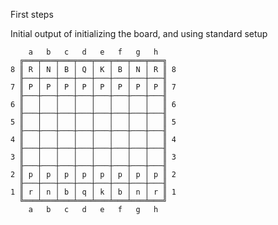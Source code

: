 First steps

Initial output of initializing the board, and using standard setup

        a   b   c   d   e   f   g   h
      ╔═══╤═══╤═══╤═══╤═══╤═══╤═══╤═══╗
    8 ║ R │ N │ B │ Q │ K │ B │ N │ R ║ 8
      ╟───┼───┼───┼───┼───┼───┼───┼───╢
    7 ║ P │ P │ P │ P │ P │ P │ P │ P ║ 7
      ╟───┼───┼───┼───┼───┼───┼───┼───╢
    6 ║   │   │   │   │   │   │   │   ║ 6
      ╟───┼───┼───┼───┼───┼───┼───┼───╢
    5 ║   │   │   │   │   │   │   │   ║ 5
      ╟───┼───┼───┼───┼───┼───┼───┼───╢
    4 ║   │   │   │   │   │   │   │   ║ 4
      ╟───┼───┼───┼───┼───┼───┼───┼───╢
    3 ║   │   │   │   │   │   │   │   ║ 3
      ╟───┼───┼───┼───┼───┼───┼───┼───╢
    2 ║ p │ p │ p │ p │ p │ p │ p │ p ║ 2
      ╟───┼───┼───┼───┼───┼───┼───┼───╢
    1 ║ r │ n │ b │ q │ k │ b │ n │ r ║ 1
      ╚═══╧═══╧═══╧═══╧═══╧═══╧═══╧═══╝
        a   b   c   d   e   f   g   h
    
